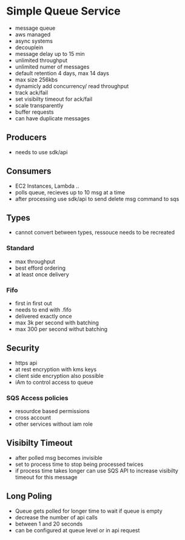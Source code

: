 # Simple Queue Service
- message queue
- aws managed
- async systems
- decouplein
- message delay up to 15 min
- unlimited throughput 
- unlimited numer of messages
- default retention 4 days, max 14 days
- max size 256kbs
- dynamicly add concurrency/ read throughput
- track ack/fail 
- set visibilty timeout for ack/fail
- scale transparently
- buffer requests
- can have duplicate messages
## Producers
- needs to use sdk/api
## Consumers
- EC2 Instances, Lambda ..
- polls queue, recieves up to 10 msg at a time
- after processing use sdk/api to send delete msg command to sqs
## Types
- cannot convert between types, ressouce needs to be recreated
### Standard
- max throughput
- best efford ordering
- at least once delivery
### Fifo
- first in first out
- needs to end with .fifo
- delivered exactly once
- max 3k per second with batching
- max 300 per second withut batching
## Security
- https api 
- at rest encryption with kms keys
- client side encryption also possible
- iAm to control access to queue
### SQS Access policies
- resourdce based permissions
- cross account
- other services without iam role
## Visibilty Timeout
- after polled msg becomes invisible
- set to process time to stop being processed twices
- if process time takes longer can use SQS API to increase visibilty timeout for this message
## Long Poling
- Queue gets polled for longer time to wait if queue is empty
- decrease the number of api calls
- between 1 and 20 seconds
- can be configured at queue level or in api request